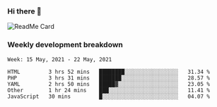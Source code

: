 ### Hi there 👋

<!--
**itzcy/itzcy** is a ✨ _special_ ✨ repository because its `README.md` (this file) appears on your GitHub profile.

Here are some ideas to get you started:

- 🔭 I’m currently working on ...
- 🌱 I’m currently learning ...
- 👯 I’m looking to collaborate on ...
- 🤔 I’m looking for help with ...
- 💬 Ask me about ...
- 📫 How to reach me: ...
- 😄 Pronouns: ...
- ⚡ Fun fact: ...
-->
![ReadMe Card](https://github-readme-stats.vercel.app/api?username=itzcy&show_icons=true&title_color=2d3198&icon_color=797cb8&text_color=24292e&bg_color=f6f8fa)

### Weekly development breakdown
<!--START_SECTION:waka-->
```text
Week: 15 May, 2021 - 22 May, 2021

HTML         3 hrs 52 mins   ████████░░░░░░░░░░░░░░░░░   31.34 % 
PHP          3 hrs 31 mins   ███████░░░░░░░░░░░░░░░░░░   28.57 % 
YAML         2 hrs 50 mins   █████▓░░░░░░░░░░░░░░░░░░░   23.05 % 
Other        1 hr 24 mins    ███░░░░░░░░░░░░░░░░░░░░░░   11.41 % 
JavaScript   30 mins         █░░░░░░░░░░░░░░░░░░░░░░░░   04.07 % 
```
<!--END_SECTION:waka-->
